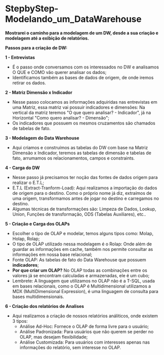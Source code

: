 # StepbyStep-Modelando_um_DataWarehouse
**Mostrarei o caminho para a modelagem de um DW, desde a sua criação e modelagem até a exibição de relatórios.**

**Passos para a criação de DW:**

**1 - Entrevistas**
 - É o passo onde conversamos com os interessados no DW e analisamos O QUE e COMO vão querer analisar os dados; 
 - Identificamos também as bases de dados de origem, de onde iremos retirar os dados.
 
**2 - Matriz Dimensão x Indicador** 
 - Nesse passo colocamos as informações adquiridas nas entrevistas em uma Matriz, essa matriz vai possuir indicadores e dimensões: Na vertical da matriz teremos "O que quero analisar? - Indicador", já na Horizontal "Como quero analisar? - Dimensão";
 - Os indicadores que possuem os mesmos cruzamentos são chamados de tabelas de fato.
 
**3 - Modelagem do Data Warehouse**
- Aqui criamos e construímos as tabelas do DW com base na Matriz Dimensão x Indicador, teremos as tabelas de dimensão e tabelas de fato, arrumamos os relacionamentos, campos e constraints.

**4 - Carga do DW**
- Nesse passo já precisamos ter noção das fontes de dados origem para realizar o E.T.L;
- E.T.L (Extract-Tranform-Load): Aqui realizamos a importação do dados de origem para o destino. Como o próprio nome já diz, extraímos de uma origem, transformamos antes de jogar no destino e carregamos no destino.
- Algumas técnicas de transformações são: Limpeza de Dados, Lookup, Union, Funções de transformação, ODS (Tabelas Auxiliares), etc..

**5 - Criação e Carga dos OLAPs**
- Escolher o tipo de OLAP e modelar, temos alguns tipos como: Molap, Holap, Rolap;
- O tipo de OLAP utilizado nessa modelagem é o Rolap: Onde além de guardar as informações em cache, também nos permite consultar as informações em nossa base relacional;
- Fonte OLAP: As tabelas de fato do Data Warehouse que possuem **indicadores**;
- **Por que criar um OLAP?** No OLAP todas as combinações entre os valores já se encontram calculadas e armazenadas, ele é um cubo;
- Lembrete: A linguagem que utilizamos no OLAP não é a T-SQL, usada em bases relacionais, como o OLAP é Multidimensional utilizamos a MDX (MultiDimensional Expression), é uma linguagem de consulta para bases multidimensionais.

**6 - Criação dos relatórios de Analises**
- Aqui realizamos a criação de nossos relatórios análiticos, onde existem 3 tipos:
  * Análise Ad-Hoc: Fornece o OLAP de forma livre para o usuário;
  * Análise Padronizada: Para usuários que não querem se perder no OLAP, mas desejam flexibilidade;
  * Análise Customizada: Para usuários com interesses apenas nas informações do relatório, sem interesse no OLAP.
